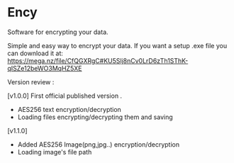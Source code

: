 # Ency
Software for encrypting your data.

Simple and easy way to encrypt your data. If you want a setup .exe file you can download it at: https://mega.nz/file/CfQGXRgC#KU5Slj8nCv0LrD6zTh1SThK-qISZe12beWO3MqHZ5XE  

Version review :

[v1.0.0]
First official published version . 
  - AES256 text encryption/decryption
  - Loading files encrypting/decrypting them and saving 

[v1.1.0]
  - Added AES256 Image(png,jpg..) encryption/decryption
  - Loading image's file path
